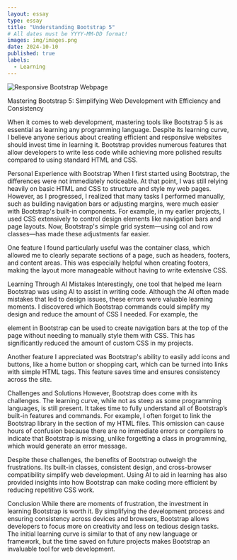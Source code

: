 ```yaml
---
layout: essay
type: essay
title: "Understanding Bootstrap 5"
# All dates must be YYYY-MM-DD format!
images: img/images.png
date: 2024-10-10
published: true
labels:
  - Learning
---
```

![Responsive Bootstrap Webpage](img/images.png "An example of a Bootstrap-built website I made")

Mastering Bootstrap 5: Simplifying Web Development with Efficiency and Consistency

When it comes to web development, mastering tools like Bootstrap 5 is as essential as learning any programming language. Despite its learning curve, I believe anyone serious about creating efficient and responsive websites should invest time in learning it. Bootstrap provides numerous features that allow developers to write less code while achieving more polished results compared to using standard HTML and CSS.

Personal Experience with Bootstrap
When I first started using Bootstrap, the differences were not immediately noticeable. At that point, I was still relying heavily on basic HTML and CSS to structure and style my web pages. However, as I progressed, I realized that many tasks I performed manually, such as building navigation bars or adjusting margins, were much easier with Bootstrap's built-in components. For example, in my earlier projects, I used CSS extensively to control design elements like navigation bars and page layouts. Now, Bootstrap's simple grid system—using col and row classes—has made these adjustments far easier.

One feature I found particularly useful was the container class, which allowed me to clearly separate sections of a page, such as headers, footers, and content areas. This was especially helpful when creating footers, making the layout more manageable without having to write extensive CSS.

Learning Through AI Mistakes
Interestingly, one tool that helped me learn Bootstrap was using AI to assist in writing code. Although the AI often made mistakes that led to design issues, these errors were valuable learning moments. I discovered which Bootstrap commands could simplify my design and reduce the amount of CSS I needed. For example, the <nav> element in Bootstrap can be used to create navigation bars at the top of the page without needing to manually style them with CSS. This has significantly reduced the amount of custom CSS in my projects.

Another feature I appreciated was Bootstrap's ability to easily add icons and buttons, like a home button or shopping cart, which can be turned into links with simple HTML tags. This feature saves time and ensures consistency across the site.

Challenges and Solutions
However, Bootstrap does come with its challenges. The learning curve, while not as steep as some programming languages, is still present. It takes time to fully understand all of Bootstrap’s built-in features and commands. For example, I often forget to link the Bootstrap library in the <head> section of my HTML files. This omission can cause hours of confusion because there are no immediate errors or compilers to indicate that Bootstrap is missing, unlike forgetting a class in programming, which would generate an error message.

Despite these challenges, the benefits of Bootstrap outweigh the frustrations. Its built-in classes, consistent design, and cross-browser compatibility simplify web development. Using AI to aid in learning has also provided insights into how Bootstrap can make coding more efficient by reducing repetitive CSS work.

Conclusion
While there are moments of frustration, the investment in learning Bootstrap is worth it. By simplifying the development process and ensuring consistency across devices and browsers, Bootstrap allows developers to focus more on creativity and less on tedious design tasks. The initial learning curve is similar to that of any new language or framework, but the time saved on future projects makes Bootstrap an invaluable tool for web development.

